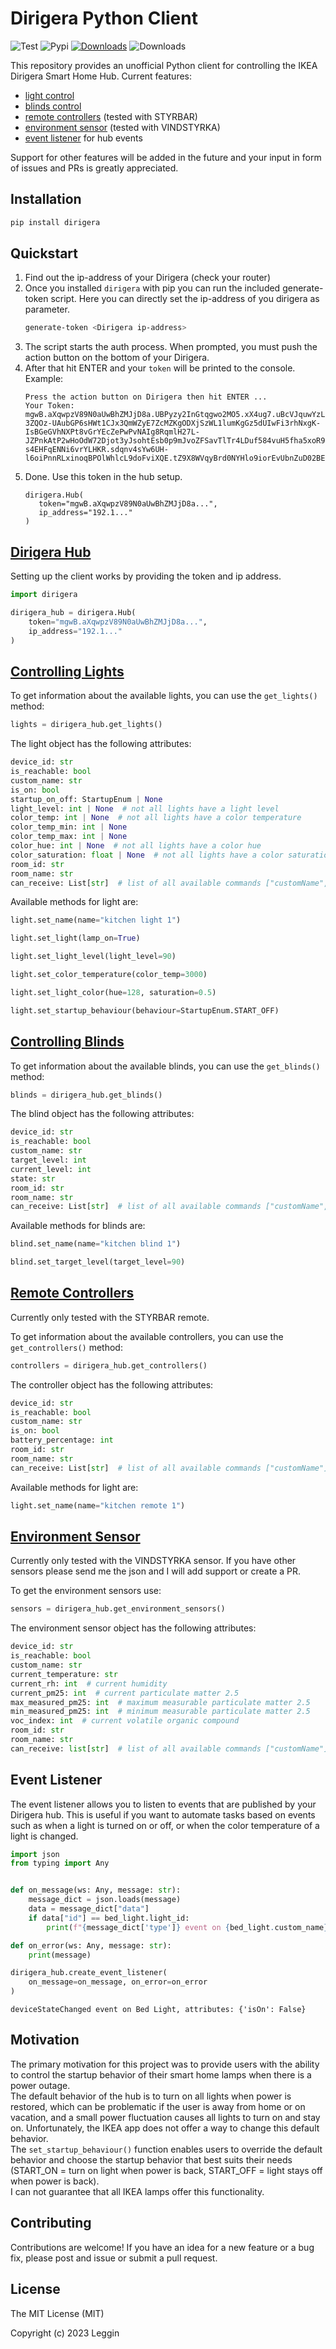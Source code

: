 # Dirigera Python Client
![Test](https://github.com/Leggin/dirigera/actions/workflows/tests.yml/badge.svg)
![Pypi](https://img.shields.io/pypi/v/dirigera)
[![Downloads](https://static.pepy.tech/badge/dirigera/month)](https://pepy.tech/project/dirigera)
![Downloads](https://img.shields.io/pypi/pyversions/dirigera)

This repository provides an unofficial Python client for controlling the IKEA Dirigera Smart Home Hub. Current features:
 - [light control](#controlling-lights)
 - [blinds control](#controlling-blinds)
 - [remote controllers](#remote-controllers) (tested with STYRBAR)
 - [environment sensor](#environment-sensor) (tested with VINDSTYRKA)
 - [event listener](#event-listener) for hub events

Support for other features will be added in the future and your input in form of issues and PRs is greatly appreciated.

## Installation

```bash
pip install dirigera
```

## Quickstart

1. Find out the ip-address of your Dirigera (check your router)
2. Once you installed `dirigera` with pip you can run the included generate-token script. Here you can directly set the ip-address of you dirigera as parameter.
   ```bash
   generate-token <Dirigera ip-address>
   ```
3. The script starts the auth process. When prompted, you must push the action button on the bottom of your Dirigera. 
4. After that hit ENTER and your `token` will be printed to the console.  
   Example:
    ```
    Press the action button on Dirigera then hit ENTER ...
    Your Token:
    mgwB.aXqwpzV89N0aUwBhZMJjD8a.UBPyzy2InGtqgwo2MO5.xX4ug7.uBcVJquwYzLnAijF7SdYKvNxTo0uzQKahV10A-3ZQOz-UAubGP6sHWt1CJx3QmWZyE7ZcMZKgODXjSzWL1lumKgGz5dUIwFi3rhNxgK-IsBGeGVhNXPt8vGrYEcZePwPvNAIg8RqmlH27L-JZPnkAtP2wHoOdW72Djot3yJsohtEsb0p9mJvoZFSavTlTr4LDuf584vuH5fha5xoR9QhhIvvgbAP-s4EHFqENNi6vrYLHKR.sdqnv4sYw6UH-l6oiPnnRLxinoqBPOlWhlcL9doFviXQE.tZ9X8WVqyBrd0NYHlo9iorEvUbnZuD02BEJrg4NLwgh3rZtyF0Mi46HenynzBohbPn4RnuSYYCiHt5EZnWedxBtDqc7mSTm1ZtyD
    ```
5. Done. Use this token in the hub setup.
     ```
    dirigera.Hub(
        token="mgwB.aXqwpzV89N0aUwBhZMJjD8a...",
        ip_address="192.1..."
    )
    ```

## [Dirigera Hub](./src/dirigera/hub/hub.py)

Setting up the client works by providing the token and ip address.

```python
import dirigera

dirigera_hub = dirigera.Hub(
    token="mgwB.aXqwpzV89N0aUwBhZMJjD8a...",
    ip_address="192.1..."
)
```

## [Controlling Lights](./src/dirigera/devices/light.py)

To get information about the available lights, you can use the `get_lights()` method:

```python
lights = dirigera_hub.get_lights()
```

The light object has the following attributes:

```python
device_id: str
is_reachable: bool
custom_name: str
is_on: bool
startup_on_off: StartupEnum | None
light_level: int | None  # not all lights have a light level
color_temp: int | None  # not all lights have a color temperature
color_temp_min: int | None
color_temp_max: int | None
color_hue: int | None  # not all lights have a color hue
color_saturation: float | None  # not all lights have a color saturation
room_id: str
room_name: str
can_receive: List[str]  # list of all available commands ["customName", "isOn", "lightLevel", ...]
```

Available methods for light are:

```python
light.set_name(name="kitchen light 1")

light.set_light(lamp_on=True)

light.set_light_level(light_level=90)

light.set_color_temperature(color_temp=3000)

light.set_light_color(hue=128, saturation=0.5)

light.set_startup_behaviour(behaviour=StartupEnum.START_OFF)
```

## [Controlling Blinds](./src/dirigera/devices/blinds.py)

To get information about the available blinds, you can use the `get_blinds()` method:

```python
blinds = dirigera_hub.get_blinds()
```

The blind object has the following attributes:

```python
device_id: str
is_reachable: bool
custom_name: str
target_level: int
current_level: int
state: str
room_id: str
room_name: str
can_receive: List[str]  # list of all available commands ["customName", "blindsCurrentLevel", "blindsTargetLevel", "blindsState"]
```

Available methods for blinds are:

```python
blind.set_name(name="kitchen blind 1")

blind.set_target_level(target_level=90)
```

## [Remote Controllers](./src/dirigera/devices/controller.py)

Currently only tested with the STYRBAR remote.

To get information about the available controllers, you can use the `get_controllers()` method:

```python
controllers = dirigera_hub.get_controllers()
```

The controller object has the following attributes:

```python
device_id: str
is_reachable: bool
custom_name: str
is_on: bool
battery_percentage: int
room_id: str
room_name: str
can_receive: List[str]  # list of all available commands ["customName"]
```

Available methods for light are:

```python
light.set_name(name="kitchen remote 1")
```

## [Environment Sensor](./src/dirigera/devices/environment_sensor.py)
Currently only tested with the VINDSTYRKA sensor. If you have other sensors please send me the json and I will add support or create a PR.


To get the environment sensors use:
```python
sensors = dirigera_hub.get_environment_sensors()
```

The environment sensor object has the following attributes:
```python
device_id: str
is_reachable: bool
custom_name: str
current_temperature: str
current_rh: int  # current humidity
current_pm25: int  # current particulate matter 2.5
max_measured_pm25: int  # maximum measurable particulate matter 2.5
min_measured_pm25: int  # minimum measurable particulate matter 2.5
voc_index: int  # current volatile organic compound
room_id: str
room_name: str
can_receive: list[str]  # list of all available commands ["customName"]
```


## Event Listener
The event listener allows you to listen to events that are published by your Dirigera hub. This is useful if you want to automate tasks based on events such as when a light is turned on or off, or when the color temperature of a light is changed.

```python
import json
from typing import Any


def on_message(ws: Any, message: str):
    message_dict = json.loads(message)
    data = message_dict["data"]
    if data["id"] == bed_light.light_id:
        print(f"{message_dict['type']} event on {bed_light.custom_name}, attributes: {data['attributes']}")

def on_error(ws: Any, message: str):
    print(message)

dirigera_hub.create_event_listener(
    on_message=on_message, on_error=on_error
)
```
```
deviceStateChanged event on Bed Light, attributes: {'isOn': False}
```

## Motivation
The primary motivation for this project was to provide users with the ability to control the startup behavior of their smart home lamps when there is a power outage.  
The default behavior of the hub is to turn on all lights when power is restored, which can be problematic if the user is away from home or on vacation, and a small power fluctuation causes all lights to turn on and stay on. Unfortunately, the IKEA app does not offer a way to change this default behavior.  
The `set_startup_behaviour()` function enables users to override the default behavior and choose the startup behavior that best suits their needs (START_ON = turn on light when power is back, START_OFF = light stays off when power is back).  
I can not guarantee that all IKEA lamps offer this functionality.

## Contributing

Contributions are welcome! If you have an idea for a new feature or a bug fix, please post and issue or submit a pull request.

## License

The MIT License (MIT)

Copyright (c) 2023 Leggin